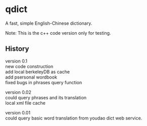qdict
=====

A fast, simple English-Chinese dictionary.

Note:
This is the c++ code version only for testing.

History
-----
version 0.1  
new code construction  
add local berkeleyDB as cache  
add psersonal wordbook  
fixed bugs in phrases query function 

version 0.02  
could query phrases and its translation  
local xml file cache

version 0.01  
could query basic word translation from youdao dict web service.

